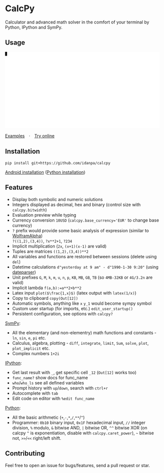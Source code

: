 # CalcPy

Calculator and advanced math solver in the comfort of your terminal by Python, IPython and SymPy.

## Usage
<p align="center">
  <picture>
    <source media="(prefers-color-scheme: dark)" srcset="docs/demo/demo_dark.svg">
    <source media="(prefers-color-scheme: light)" srcset="docs/demo/demo_light.svg">
    <img alt="demo" width="600" src="docs/demo/demo_light.svg">
  </picture>
</p>

[Examples](docs/examples.md)&emsp;·&emsp;[Try online](https://replit.com/@idanp/CalcPy?embed=true)

## Installation 
```
pip install git+https://github.com/idanpa/calcpy
```
[Android installation](docs/android.md)
([Python installation](https://www.python.org/downloads/))

## Features
* Display both symbolic and numeric solutions
* Integers displayed as decimal, hex and binary (control size with `calcpy.bitwidth`)
* Evaluation preview while typing
* Currency conversion `10USD` (`calcpy.base_currency='EUR'` to change base currency)
* `?` prefix would provide some basic analysis of expression (similar to [WolframAlpha](https://www.wolframalpha.com/))  
`?((1,2),(3,4))`, `?x**2+1`, `?234`
* Implicit multiplication (`2x`, `(x+1)(x-1)` are valid)
* Tuples are matrices `((1,2),(3,4))**2`        
* All variables and functions are restored between sessions (delete using `del`)
* Datetime calculations `d"yesterday at 9 am" - d"1990-1-30 9:20"` (using [dateparser](https://github.com/scrapinghub/dateparser))
* Unit prefixes `G`, `M`, `k`, `m`, `u`, `n`, `p`, `KB`, `MB`, `GB`, `TB` (so `4MB-32KB` or `4G/3.2n` are valid)
* Implicit lambda `f(a,b):=a**2+b**2`
* Latex input `plot($\frac{1,x}$)` (latex output with `latex(1/x)`)
* Copy to clipboard `copy(Out[12])`
* Automatic symbols, anything like `x` `y_1` would become sympy symbol
* Custom user startup (for imports, etc.) `edit_user_startup()`
* Persistent configuration, see options with `calcpy?`

[SymPy](https://www.sympy.org):
* All the elementary (and non-elementry) math functions and constants - `ln`, `sin`, `e`, `pi` etc. 
* Calculus, algebra, plotting - `diff`, `integrate`, `limit`, `Sum`, `solve`, `plot`, `plot_implicit` etc.
* Complex numbers `1+2i`

[IPython](https://ipython.org):
* Get last result with `_`, get specific cell `_12` (`Out[12]` works too) 
* `func_name?` show docs for func_name
* `who`/`who_ls` see all defined variables
* Prompt history with `up`/`down`, search with `ctrl+r`
* Autocomplete with `tab`
* Edit code on editor with `%edit func_name`

[Python](https://www.python.org/):
* All the basic arithmetic (`+`,`-`,`*`,`/`,`**`/`^`)
* Programmer: `0b10` binary input, `0x1F` hexadecimal input, `//` integer division, `%` modulo, `&` bitwise AND, `|` bitwise OR, `^^` bitwise XOR (on calcpy `^` is exponentiation, disable with `calcpy.caret_power`), `~` bitwise not, `>>`/`<<` right/left shift. 

## Contributing
Feel free to open an issue for bugs/features,  send a pull request  or star.
